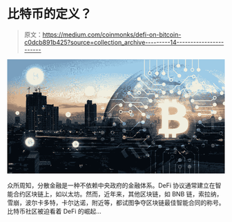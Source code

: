 # 比特币的定义？

> 原文：<https://medium.com/coinmonks/defi-on-bitcoin-c0dcb891b425?source=collection_archive---------14----------------------->

![](img/520ce5be11dac775c8a4480177a01552.png)

众所周知，分散金融是一种不依赖中央政府的金融体系。DeFi 协议通常建立在智能合约区块链上，如以太坊。然而，近年来，其他区块链，如 BNB 链，索拉纳，雪崩，波尔卡多特，卡尔达诺，附近等，都试图争夺区块链最佳智能合同的称号。比特币社区被迫看着 DeFi 的崛起…